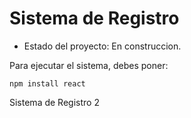 <h1>Sistema de Registro</h1>

- Estado del proyecto: En construccion.

Para ejecutar el sistema, debes poner: 

````npm install react````

Sistema de Registro 2
